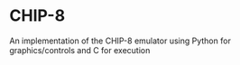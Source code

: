 # CHIP-8
 An implementation of the CHIP-8 emulator using Python for graphics/controls and C for execution
